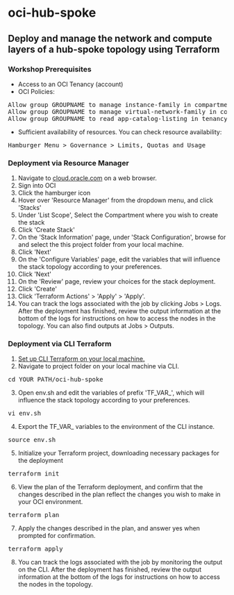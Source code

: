 # oci-hub-spoke
## Deploy and manage the network and compute layers of a hub-spoke topology using Terraform

### Workshop Prerequisites
- Access to an OCI Tenancy (account)
- OCI Policies:
<pre>
Allow group GROUPNAME to manage instance-family in compartment COMPARTMENTNAME
Allow group GROUPNAME to manage virtual-network-family in compartment COMPARTMENTNAME
Allow group GROUPNAME to read app-catalog-listing in tenancy
</pre>
- Sufficient availability of resources. You can check resource availability:
<pre>
Hamburger Menu &gt Governance &gt Limits, Quotas and Usage
</pre>

### Deployment via Resource Manager
1. Navigate to <a href="https://cloud.oracle.com/" target="_blank">cloud.oracle.com</a> on a web browser.
2. Sign into OCI
3. Click the hamburger icon
4. Hover over 'Resource Manager' from the dropdown menu, and click 'Stacks'
5. Under 'List Scope', Select the Compartment where you wish to create the stack
6. Click 'Create Stack'
7. On the 'Stack Information' page, under 'Stack Configuration', browse for and select the this project folder from your local machine.
8. Click 'Next'
9. On the 'Configure Variables' page, edit the variables that will influence the stack topology according to your preferences.
10. Click 'Next'
11. On the 'Review' page, review your choices for the stack deployment.
12. Click 'Create'
13. Click 'Terraform Actions' > 'Apply' > 'Apply'.
14. You can track the logs associated with the job by clicking Jobs > Logs. After the deployment has finished, review the output information at the bottom of the logs for instructions on how to access the nodes in the topology. You can also find outputs at Jobs > Outputs.

### Deployment via CLI Terraform



1. [Set up CLI Terraform on your local machine.](https://docs.oracle.com/en-us/iaas/Content/API/SDKDocs/terraformgetstarted.htm) 
2. Navigate to project folder on your local machine via CLI.
<pre>
cd YOUR_PATH/oci-hub-spoke
</pre>
3. Open env.sh and edit the variables of prefix 'TF_VAR_', which will influence the stack topology according to your preferences.
<pre>
vi env.sh
</pre>
4. Export the TF_VAR_ variables to the environment of the CLI instance.
<pre>
source env.sh
</pre>
5. Initialize your Terraform project, downloading necessary packages for the deployment
<pre>
terraform init
</pre>
6. View the plan of the Terraform deployment, and confirm that the changes described in the plan reflect the changes you wish to make in your OCI environment.
<pre>
terraform plan
</pre>
7. Apply the changes described in the plan, and answer yes when prompted for confirmation.
<pre>
terraform apply
</pre>
8. You can track the logs associated with the job by monitoring the output on the CLI. After the deployment has finished, review the output information at the bottom of the logs for instructions on how to access the nodes in the topology.